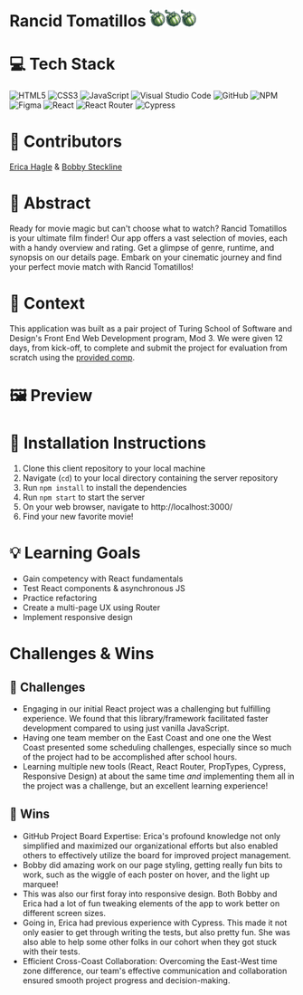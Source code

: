 # Rancid Tomatillos <img src="public/tomatillo-icon.png" height=30px/><img src="public/tomatillo-icon.png" height=30px/><img src="public/tomatillo-icon.png" height=30px/>

<!-- ![Deployed Site]() -->

# 💻 Tech Stack
![HTML5](https://img.shields.io/badge/html5-%23E34F26.svg?style=for-the-badge&logo=html5&logoColor=white)
![CSS3](https://img.shields.io/badge/css3-%231572B6.svg?style=for-the-badge&logo=css3&logoColor=white)
![JavaScript](https://img.shields.io/badge/javascript-%23323330.svg?style=for-the-badge&logo=javascript&logoColor=%23F7DF1E)
![Visual Studio Code](https://img.shields.io/badge/Visual%20Studio%20Code-0078d7.svg?style=for-the-badge&logo=visual-studio-code&logoColor=white)
![GitHub](https://img.shields.io/badge/github-%23121011.svg?style=for-the-badge&logo=github&logoColor=white)
![NPM](https://img.shields.io/badge/NPM-%23CB3837.svg?style=for-the-badge&logo=npm&logoColor=white)
![Figma](https://img.shields.io/badge/figma-%23F24E1E.svg?style=for-the-badge&logo=figma&logoColor=white)
![React](https://img.shields.io/badge/React-20232A?style=for-the-badge&logo=react&logoColor=61DAFB)
![React Router](https://img.shields.io/badge/React_Router-CA4245?style=for-the-badge&logo=react-router&logoColor=white)
![Cypress](https://img.shields.io/badge/Cypress-17202C?logo=cypress&logoColor=fff&style=for-the-badge)

# 🧠 Contributors
[Erica Hagle](https://github.com/ericahagle) &
[Bobby Steckline](https://github.com/rjsturing)

# 💭 Abstract
Ready for movie magic but can't choose what to watch? Rancid Tomatillos is your ultimate film finder! Our app offers a vast selection of movies, each with a handy overview and rating. Get a glimpse of genre, runtime, and synopsis on our details page. Embark on your cinematic journey and find your perfect movie match with Rancid Tomatillos!  

# 📝 Context
This application was built as a pair project of Turing School of Software and Design's Front End Web Development program, Mod 3. We were given 12 days, from kick-off, to complete and submit the project for evaluation from scratch using the [provided comp](https://frontend.turing.edu/projects/module-3/rancid-tomatillos-v3.html).

# 🖼️ Preview
<!-- Add preview video here -->

# 🔧 Installation Instructions
1. Clone this client repository to your local machine
2. Navigate (`cd`) to your local directory containing the server repository
3. Run `npm install` to install the dependencies
4. Run `npm start` to start the server
5. On your web browser, navigate to http://localhost:3000/
6. Find your new favorite movie!

# 💡 Learning Goals
- Gain competency with React fundamentals
- Test React components & asynchronous JS
- Practice refactoring
- Create a multi-page UX using Router
- Implement responsive design

# Challenges & Wins
## 🚧 Challenges
- Engaging in our initial React project was a challenging but fulfilling experience. We found that this library/framework facilitated faster development compared to using just vanilla JavaScript.
- Having one team member on the East Coast and one one the West Coast presented some scheduling challenges, especially since so much of the project had to be accomplished after school hours. 
- Learning multiple new tools (React, React Router, PropTypes, Cypress, Responsive Design) at about the same time _and_ implementing them all in the project was a challenge, but an excellent learning experience!

## 🌟 Wins
- GitHub Project Board Expertise: Erica's profound knowledge not only simplified and maximized our organizational efforts but also enabled others to effectively utilize the board for improved project management.
- Bobby did amazing work on our page styling, getting really fun bits to work, such as the wiggle of each poster on hover, and the light up marquee!
- This was also our first foray into responsive design. Both Bobby and Erica had a lot of fun tweaking elements of the app to work better on different screen sizes.
- Going in, Erica had previous experience with Cypress. This made it not only easier to get through writing the tests, but also pretty fun. She was also able to help some other folks in our cohort when they got stuck with their tests.
- Efficient Cross-Coast Collaboration: Overcoming the East-West time zone difference, our team's effective communication and collaboration ensured smooth project progress and decision-making.
